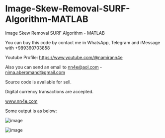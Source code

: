 # Image-Skew-Removal-SURF-Algorithm-MATLAB
Image Skew Removal SURF Algorithm - MATLAB

You can buy this code by contact me in WhatsApp, Telegram and iMessage with +989360703858

Youtube Profile: https://www.youtube.com/@namirann4e

Also you can send an email to nn4e@aol.com - nima.aberomand@gmail.com

Source code is available for sell.

Digital currency transactions are accepted.

www.nn4e.com

Some output is as below:

![image](https://github.com/user-attachments/assets/552af83b-1712-47b9-a146-d314cf303a5f)

![image](https://github.com/user-attachments/assets/213b19ec-6ff3-4834-8a94-5c9acddc411a)

